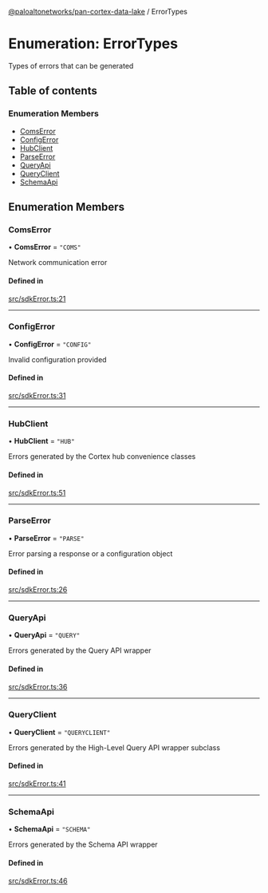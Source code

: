 [@paloaltonetworks/pan-cortex-data-lake](../README.md) / ErrorTypes

# Enumeration: ErrorTypes

Types of errors that can be generated

## Table of contents

### Enumeration Members

- [ComsError](ErrorTypes.md#comserror)
- [ConfigError](ErrorTypes.md#configerror)
- [HubClient](ErrorTypes.md#hubclient)
- [ParseError](ErrorTypes.md#parseerror)
- [QueryApi](ErrorTypes.md#queryapi)
- [QueryClient](ErrorTypes.md#queryclient)
- [SchemaApi](ErrorTypes.md#schemaapi)

## Enumeration Members

### ComsError

• **ComsError** = ``"COMS"``

Network communication error

#### Defined in

[src/sdkError.ts:21](https://github.com/PaloAltoNetworks/pan-cortex-data-lake-nodejs/blob/master/src/sdkError.ts#L21)

___

### ConfigError

• **ConfigError** = ``"CONFIG"``

Invalid configuration provided

#### Defined in

[src/sdkError.ts:31](https://github.com/PaloAltoNetworks/pan-cortex-data-lake-nodejs/blob/master/src/sdkError.ts#L31)

___

### HubClient

• **HubClient** = ``"HUB"``

Errors generated by the Cortex hub convenience classes

#### Defined in

[src/sdkError.ts:51](https://github.com/PaloAltoNetworks/pan-cortex-data-lake-nodejs/blob/master/src/sdkError.ts#L51)

___

### ParseError

• **ParseError** = ``"PARSE"``

Error parsing a response or a configuration object

#### Defined in

[src/sdkError.ts:26](https://github.com/PaloAltoNetworks/pan-cortex-data-lake-nodejs/blob/master/src/sdkError.ts#L26)

___

### QueryApi

• **QueryApi** = ``"QUERY"``

Errors generated by the Query API wrapper

#### Defined in

[src/sdkError.ts:36](https://github.com/PaloAltoNetworks/pan-cortex-data-lake-nodejs/blob/master/src/sdkError.ts#L36)

___

### QueryClient

• **QueryClient** = ``"QUERYCLIENT"``

Errors generated by the High-Level Query API wrapper subclass

#### Defined in

[src/sdkError.ts:41](https://github.com/PaloAltoNetworks/pan-cortex-data-lake-nodejs/blob/master/src/sdkError.ts#L41)

___

### SchemaApi

• **SchemaApi** = ``"SCHEMA"``

Errors generated by the Schema API wrapper

#### Defined in

[src/sdkError.ts:46](https://github.com/PaloAltoNetworks/pan-cortex-data-lake-nodejs/blob/master/src/sdkError.ts#L46)
